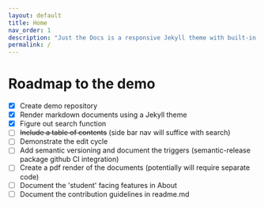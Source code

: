 ```yaml
---
layout: default
title: Home
nav_order: 1
description: "Just the Docs is a responsive Jekyll theme with built-in search that is easily customizable and hosted on GitHub Pages."
permalink: /
---
```

# Roadmap to the demo

- [x] Create demo repository
- [x] Render markdown documents using a Jekyll theme
- [x] Figure out search function
- [ ] ~~Include a table of contents~~ (side bar nav will suffice with search)
- [ ] Demonstrate the edit cycle
- [ ] Add semantic versioning and document the triggers (semantic-release package github CI integration)
- [ ] Create a pdf render of the documents (potentially will require separate code)
- [ ] Document the 'student' facing features in About 
- [ ] Document the contribution guidelines in readme.md
